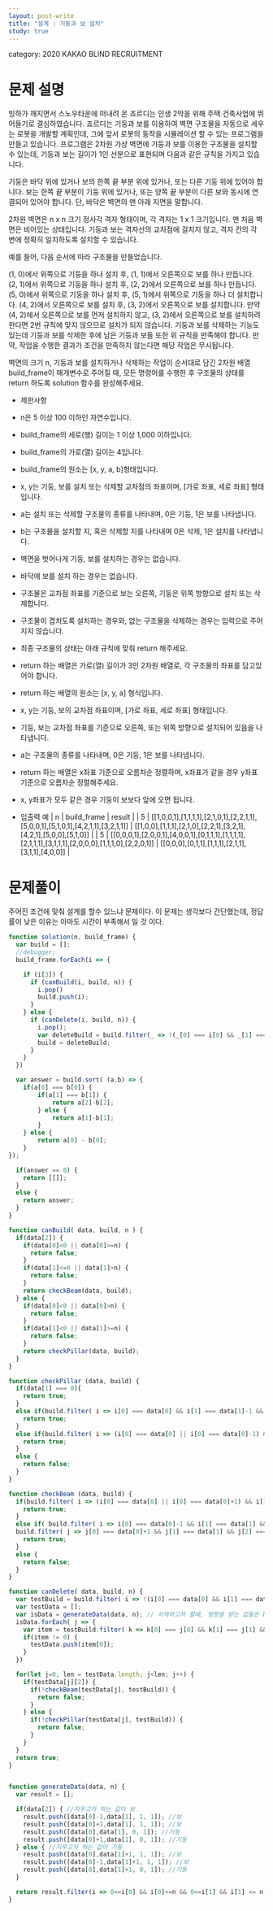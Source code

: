 ```yaml
---
layout: post-write
title: "설계 : 기둥과 보 설치"
study: true
---
```

category: 2020 KAKAO BLIND RECRUITMENT

# 문제 설명
 빙하가 깨지면서 스노우타운에 떠내려 온 죠르디는 인생 2막을 위해 주택 건축사업에 뛰어들기로 결심하였습니다. 죠르디는 기둥과 보를 이용하여 벽면 구조물을 자동으로 세우는 로봇을 개발할 계획인데, 그에 앞서 로봇의 동작을 시뮬레이션 할 수 있는 프로그램을 만들고 있습니다.
 프로그램은 2차원 가상 벽면에 기둥과 보를 이용한 구조물을 설치할 수 있는데, 기둥과 보는 길이가 1인 선분으로 표현되며 다음과 같은 규칙을 가지고 있습니다.

 기둥은 바닥 위에 있거나 보의 한쪽 끝 부분 위에 있거나, 또는 다른 기둥 위에 있어야 합니다.
 보는 한쪽 끝 부분이 기둥 위에 있거나, 또는 양쪽 끝 부분이 다른 보와 동시에 연결되어 있어야 합니다.
 단, 바닥은 벽면의 맨 아래 지면을 말합니다.

 2차원 벽면은 n x n 크기 정사각 격자 형태이며, 각 격자는 1 x 1 크기입니다. 맨 처음 벽면은 비어있는 상태입니다. 기둥과 보는 격자선의 교차점에 걸치지 않고, 격자 칸의 각 변에 정확히 일치하도록 설치할 수 있습니다. 


 예를 들어, 다음 순서에 따라 구조물을 만들었습니다.

 (1, 0)에서 위쪽으로 기둥을 하나 설치 후, (1, 1)에서 오른쪽으로 보를 하나 만듭니다.
 (2, 1)에서 위쪽으로 기둥을 하나 설치 후, (2, 2)에서 오른쪽으로 보를 하나 만듭니다.
 (5, 0)에서 위쪽으로 기둥을 하나 설치 후, (5, 1)에서 위쪽으로 기둥을 하나 더 설치합니다.
 (4, 2)에서 오른쪽으로 보를 설치 후, (3, 2)에서 오른쪽으로 보를 설치합니다.
 만약 (4, 2)에서 오른쪽으로 보를 먼저 설치하지 않고, (3, 2)에서 오른쪽으로 보를 설치하려 한다면 2번 규칙에 맞지 않으므로 설치가 되지 않습니다. 기둥과 보를 삭제하는 기능도 있는데 기둥과 보를 삭제한 후에 남은 기둥과 보들 또한 위 규칙을 만족해야 합니다. 만약, 작업을 수행한 결과가 조건을 만족하지 않는다면 해당 작업은 무시됩니다.

 벽면의 크기 n, 기둥과 보를 설치하거나 삭제하는 작업이 순서대로 담긴 2차원 배열 build_frame이 매개변수로 주어질 때, 모든 명령어를 수행한 후 구조물의 상태를 return 하도록 solution 함수를 완성해주세요.

 - 제한사항
  - n은 5 이상 100 이하인 자연수입니다.
  - build_frame의 세로(행) 길이는 1 이상 1,000 이하입니다.
  - build_frame의 가로(열) 길이는 4입니다.
  - build_frame의 원소는 [x, y, a, b]형태입니다.
  - x, y는 기둥, 보를 설치 또는 삭제할 교차점의 좌표이며, [가로 좌표, 세로 좌표] 형태입니다.
  - a는 설치 또는 삭제할 구조물의 종류를 나타내며, 0은 기둥, 1은 보를 나타냅니다.
  - b는 구조물을 설치할 지, 혹은 삭제할 지를 나타내며 0은 삭제, 1은 설치를 나타냅니다.
  - 벽면을 벗어나게 기둥, 보를 설치하는 경우는 없습니다.
  - 바닥에 보를 설치 하는 경우는 없습니다.
  - 구조물은 교차점 좌표를 기준으로 보는 오른쪽, 기둥은 위쪽 방향으로 설치 또는 삭제합니다.
  - 구조물이 겹치도록 설치하는 경우와, 없는 구조물을 삭제하는 경우는 입력으로 주어지지 않습니다.
  - 최종 구조물의 상태는 아래 규칙에 맞춰 return 해주세요.
  - return 하는 배열은 가로(열) 길이가 3인 2차원 배열로, 각 구조물의 좌표를 담고있어야 합니다.
  - return 하는 배열의 원소는 [x, y, a] 형식입니다.
  - x, y는 기둥, 보의 교차점 좌표이며, [가로 좌표, 세로 좌표] 형태입니다.
  - 기둥, 보는 교차점 좌표를 기준으로 오른쪽, 또는 위쪽 방향으로 설치되어 있음을 나타냅니다.
  - a는 구조물의 종류를 나타내며, 0은 기둥, 1은 보를 나타냅니다.
  - return 하는 배열은 x좌표 기준으로 오름차순 정렬하며, x좌표가 같을 경우 y좌표 기준으로 오름차순 정렬해주세요.
  - x, y좌표가 모두 같은 경우 기둥이 보보다 앞에 오면 됩니다.

 - 입출력 예
 | n | build_frame | result |
 | 5 | [[1,0,0,1],[1,1,1,1],[2,1,0,1],[2,2,1,1],[5,0,0,1],[5,1,0,1],[4,2,1,1],[3,2,1,1]] | [[1,0,0],[1,1,1],[2,1,0],[2,2,1],[3,2,1],[4,2,1],[5,0,0],[5,1,0]] |
 | 5 | [[0,0,0,1],[2,0,0,1],[4,0,0,1],[0,1,1,1],[1,1,1,1],[2,1,1,1],[3,1,1,1],[2,0,0,0],[1,1,1,0],[2,2,0,1]] | [[0,0,0],[0,1,1],[1,1,1],[2,1,1],[3,1,1],[4,0,0]] |

 
# 문제풀이
  
  주어진 조건에 맞춰 설계를 할수 있느냐 문제이다. 이 문제는 생각보다 간단했는데, 정답률이 낮은 이유는 아마도 시간이 부족해서 일 것 이다.


```javascript
function solution(n, build_frame) {
  var build = [];
  //debugger;
  build_frame.forEach(i => {

    if (i[3]) {
      if (canBuild(i, build, n)) { 
        i.pop()
        build.push(i);
      }
    } else {
      if (canDelete(i, build, n)) {
        i.pop();
        var deleteBuild = build.filter(_ => !(_[0] === i[0] && _[1] === i[1] && _[2] === i[2]));
        build = deleteBuild;
      }
    }
  })

  var answer = build.sort( (a,b) => {
    if(a[0] === b[0]) {
        if(a[1] === b[1]) {
            return a[2]-b[2];
        } else {
            return a[1]-b[1];
        }
    } else {
        return a[0] - b[0];
    }
});

  if(answer == 0) {
    return [[]];
  }
  else {
    return answer;
  }
}

function canBuild( data, build, n ) {
  if(data[2]) {
    if(data[0]<0 || data[0]>=n) {
      return false;
    }
    if(data[1]<=0 || data[1]>n) {
      return false;
    }
    return checkBeam(data, build);
  } else {
    if(data[0]<0 || data[0]>n) {
      return false;
    }
    if(data[1]<0 || data[1]>=n) {
      return false;
    }
    return checkPillar(data, build);
  }
}

function checkPillar (data, build) {
  if(data[1] === 0){
    return true;
  }
  else if(build.filter( i => i[0] === data[0] && i[1] === data[1]-1 && i[2] === 0 ) != 0){
    return true;
  }
  else if(build.filter( i => (i[0] === data[0] || i[0] === data[0]-1) && i[1] === data[1] && i[2] === 1 ) != 0){
    return true;
  } 
  else {
    return false;
  }
}

function checkBeam (data, build) {
  if(build.filter( i => (i[0] === data[0] || i[0] === data[0]+1) && i[1] === data[1]-1 && i[2] === 0 ) != 0) {
    return true;
  }
  else if( build.filter( i => i[0] === data[0]-1 && i[1] === data[1] && i[2] === 1) != 0 && 
  build.filter( j => j[0] === data[0]+1 && j[1] === data[1] && j[2] === 1 ) != 0) {
    return true;
  } 
  else {
    return false;
  }
}

function canDelete( data, build, n) {
  var testBuild = build.filter( i => !(i[0] === data[0] && i[1] === data[1] && i[2] === data[2]));
  var testData = [];
  var isData = generateData(data, n); // 삭제하고자 할때, 영향을 받는 값들은 build안에 있는 값들이니 다시 filter!
  isData.forEach( j => {
    var item = testBuild.filter( k => k[0] === j[0] && k[1] === j[1] && k[2] === j[2] );
    if(item != 0) {
      testData.push(item[0]);
    }
  })

  for(let j=0, len = testData.length; j<len; j++) {
    if(testData[j][2]) {
      if(!checkBeam(testData[j], testBuild)) {
        return false;
      }
    } else {
      if(!checkPillar(testData[j], testBuild)) {
        return false;
      }
    }
  }
  return true;
}


function generateData(data, n) {
  var result = [];

  if(data[2]) { //지우고자 하는 값이 보
    result.push([data[0]-1,data[1], 1, 1]); //보
    result.push([data[0]+1,data[1], 1, 1]); //보
    result.push([data[0],data[1], 0, 1]); //기둥
    result.push([data[0]+1,data[1], 0, 1]); //기둥
  } else { //지우고자 하는 값이 기둥
    result.push([data[0],data[1]+1, 1, 1]); //보
    result.push([data[0]-1,data[1]+1, 1, 1]); //보
    result.push([data[0],data[1]+1, 0, 1]); //기둥
  }

  return result.filter(i => 0<=i[0] && i[0]<=n && 0<=i[1] && i[1] <= n); //여기서 마지막 값 을 n이 아닌 다른 숫자를 입력해서 테스트 코드에선 맞았는데, 제출한 결과 맞지 않았다. 이런 실수는 다시는 없어야 한다.!!
}
```

